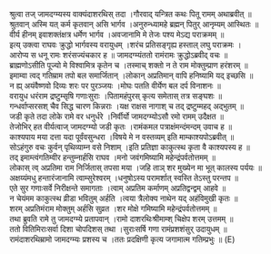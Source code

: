 

  
श्रुत्वा तज् जामदग्म्यस्य वाक्यंदाशरथिस् तदा ।गौरवाद् यन्त्रित कथः पितू रामम् अथाब्रवीत्  ॥   
श्रुतवान् अस्मि यत् कर्म कृतवान् असि भार्गव ।अनुरुन्ध्यामहे ब्रह्मन् पितुर् आनृम्यम् आस्थितः  ॥   
वीर्य हीनम् इवाशक्तंक्षत्र धर्मेण भार्गव ।अवजानामि मे तेजः पश्य मेऽद्य पराक्रमम्  ॥   
इत्य् उक्त्वा राघवः क्रुद्धो भार्गवस्य वरायुधम् ।शरंच प्रतिसङ्गृह्य हस्ताल् लघु पराक्रमः ।  
आरोप्य स धनू रामः शरंसज्यंचकार ह  ॥ जामदग्म्यंततो रामंरामः क्रुद्धोऽब्रवीद् वचः  ॥   
ब्राह्मणोऽसीति पूज्यो मे विश्वामित्र कृतेन च ।तस्माच् शक्तो न ते राम मोक्तुम्प्राण हरंशरम्  ॥   
इमाम्वा त्वद् गतिम्राम तपो बल समार्जितान् ।लोकान् अप्रतिमान् वापि हनिष्यामि यद् इच्छसि  ॥   
न ह्य् अयंवैष्णवो दिव्यः शरः पर पुरञ्जयः ।मोघः पतति वीर्येण बल दर्प विनाशनः  ॥   
वरायुध धरंराम द्रष्टुम्सृषि गणाःसुराः ।पितामहंपुरस् कृत्य समेतास् तत्र सङ्घशः  ॥   
गन्धर्वाप्सरसश् चैव सिद्ध चारण किन्नराः ।यक्ष राक्षस नागाश् च तद् द्रष्टुम्महद् अद्भुतम्  ॥   
जडी कृते तदा लोके रामे वर धनुर्धरे ।निर्वीर्यो जामदग्म्योऽसौ रमो रामम् उदैक्षत  ॥   
तेजोभिर् हत वीर्यत्वाज् जामदग्म्यो जडी कृतः ।रामंकमल पत्राक्षंमन्दंमन्दम् उवाच ह  ॥   
काश्यपाय मया दत्ता यदा पूर्वंवसुन्धरा ।विषये मे न वस्तव्यम् इति माम्काश्यपोऽब्रवीत्  ॥   
सोऽहंगुरु वचः कुर्वन् पृथिव्याम्न वसे निशाम् ।इति प्रतिज्ञा काकुत्स्थ कृता वै काश्यपस्य ह  ॥   
तद् इमाम्त्वंगतिम्वीर हन्तुम्नार्हसि राघव ।मनो जवंगमिष्यामि महेन्द्रंपर्वतोत्तमम्  ॥   
लोकास् त्व् अप्रतिमा राम निर्जितास् तपसा मया ।जहि ताञ् शर मुख्येन मा भूत् कालस्य पर्ययः  ॥   
अक्षय्यंमधु हन्तारंजानामि त्वाम्सुरेश्वरम् ।धनुषोऽस्य परामर्शात् स्वस्ति तेऽस्तु परन्तप  ॥   
एते सुर गणाःसर्वे निरीक्षन्ते समागताः ।त्वाम् अप्रतिम कर्माणम् अप्रतिद्वन्द्वम् आहवे  ॥   
न चेयंमम काकुत्स्थ व्रीडा भवितुम् अर्हति ।त्वया त्रैलोक्य नाथेन यद् अहंविमुखी कृतः  ॥   
शरम् अप्रतिमंराम मोक्तुम् अर्हसि सुव्रत ।शर मोक्षे गमिष्यामि महेन्द्रंपर्वतोत्तमम्  ॥   
तथा ब्रुवति रामे तु जामदग्म्ये प्रतापवान् ।रामो दाशरथिःश्रीमाम्श् चिक्षेप शरम् उत्तमम्  ॥   
ततो वितिमिराःसर्वा दिशा चोपदिशस् तथा ।सुराःसर्षि गणा रामंप्रशशंसुर् उदायुधम्  ॥   
रामंदाशरथिम्रामो जामदग्म्यः प्रशस्य च ।ततः प्रदक्षिणी कृत्य जगामात्म गतिम्प्रभुः  ॥ (E)  
